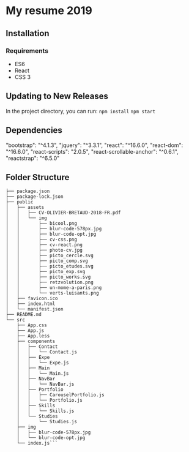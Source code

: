 # My resume 2019

## Installation

### Requirements
* ES6
* React
* CSS 3

## Updating to New Releases

In the project directory, you can run:
`npm install` 
`npm start`

##  Dependencies
"bootstrap": "^4.1.3",
"jquery": "^3.3.1",
"react": "^16.6.0",
"react-dom": "^16.6.0",
"react-scripts": "2.0.5",
"react-scrollable-anchor": "^0.6.1",
"reactstrap": "^6.5.0"

## Folder Structure
```console
├── package.json
├── package-lock.json
├── public
│   ├── assets
│   │   ├── CV-OLIVIER-BRETAUD-2018-FR.pdf
│   │   └── img
│   │       ├── bicool.png
│   │       ├── blur-code-578px.jpg
│   │       ├── blur-code-opt.jpg
│   │       ├── cv-css.png
│   │       ├── cv-react.png
│   │       ├── photo-cv.jpg
│   │       ├── picto_cercle.svg
│   │       ├── picto_comp.svg
│   │       ├── picto_etudes.svg
│   │       ├── picto_exp.svg
│   │       ├── picto_works.svg
│   │       ├── retzvolution.png
│   │       ├── un-mome-a-paris.png
│   │       └── verts-luisants.png
│   ├── favicon.ico
│   ├── index.html
│   └── manifest.json
├── README.md
└── src
    ├── App.css
    ├── App.js
    ├── App.less
    ├── components
    │   ├── Contact
    │   │   └── Contact.js
    │   ├── Expe
    │   │   └── Expe.js
    │   ├── Main
    │   │   └── Main.js
    │   ├── NavBar
    │   │   └── NavBar.js
    │   ├── Portfolio
    │   │   ├── CarouselPortfolio.js
    │   │   └── Portfolio.js
    │   ├── Skills
    │   │   └── Skills.js
    │   └── Studies
    │       └── Studies.js
    ├── img
    │   ├── blur-code-578px.jpg
    │   └── blur-code-opt.jpg
    └── index.js```
